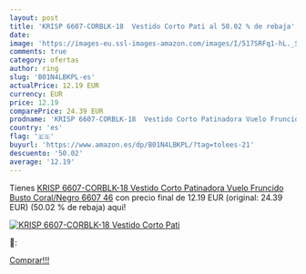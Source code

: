 ```yaml
---
layout: post
title: 'KRISP 6607-CORBLK-18  Vestido Corto Pati al 50.02 % de rebaja'
date: 
image: 'https://images-eu.ssl-images-amazon.com/images/I/517SRFq1-hL._SL200_.jpg'
comments: true
category: ofertas
author: ring
slug: 'B01N4LBKPL-es'
actualPrice: 12.19 EUR
currency: EUR
price: 12.19
comparePrice: 24.39 EUR
prodname: 'KRISP 6607-CORBLK-18  Vestido Corto Patinadora Vuelo Fruncido Busto  Coral/Negro  6607   46'
country: 'es'
flag: '🇪🇸'
buyurl: 'https://www.amazon.es/dp/B01N4LBKPL/?tag=tolees-21'
descuento: '50.02'
average: '12.19'
---
```


Tienes [KRISP 6607-CORBLK-18  Vestido Corto Patinadora Vuelo Fruncido Busto  Coral/Negro  6607   46](https://www.amazon.es/dp/B01N4LBKPL/?tag=tolees-21) con precio final de  12.19 EUR (original: 24.39 EUR) (50.02 %  de rebaja) aqui!

[![KRISP 6607-CORBLK-18  Vestido Corto Pati](https://images-eu.ssl-images-amazon.com/images/I/517SRFq1-hL._SL200_.jpg)](https://www.amazon.es/dp/B01N4LBKPL/?tag=tolees-21)

🔎:


[Comprar!!!](https://www.amazon.es/dp/B01N4LBKPL/?tag=tolees-21)
